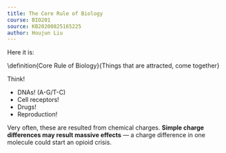 ```yaml
---
title: The Core Rule of Biology
course: BIO201
source: KB20200825165225
author: Houjun Liu
---
```


Here it is:

\definition{Core Rule of Biology}{Things that are attracted, come together}

Think!

* DNAs! (A-G/T-C)
* Cell receptors!
* Drugs!
* Reproduction!

Very often, these are resulted from chemical charges.
**Simple charge differences may result massive effects** — a charge difference in one molecule could start an opioid crisis.
 
 
